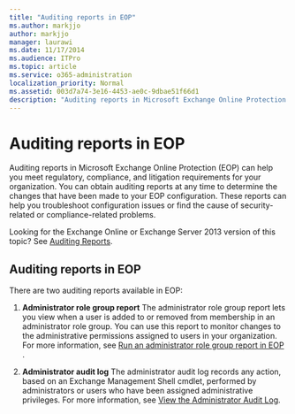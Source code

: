 ```yaml
---
title: "Auditing reports in EOP"
ms.author: markjjo
author: markjjo
manager: laurawi
ms.date: 11/17/2014
ms.audience: ITPro
ms.topic: article
ms.service: o365-administration
localization_priority: Normal
ms.assetid: 003d7a74-3e16-4453-ae0c-9dbae51f66d1
description: "Auditing reports in Microsoft Exchange Online Protection (EOP) can help you meet regulatory, compliance, and litigation requirements for your organization. You can obtain auditing reports at any time to determine the changes that have been made to your EOP configuration. These reports can help you troubleshoot configuration issues or find the cause of security-related or compliance-related problems."
---
```


# Auditing reports in EOP

Auditing reports in Microsoft Exchange Online Protection (EOP) can help you meet regulatory, compliance, and litigation requirements for your organization. You can obtain auditing reports at any time to determine the changes that have been made to your EOP configuration. These reports can help you troubleshoot configuration issues or find the cause of security-related or compliance-related problems.
  
Looking for the Exchange Online or Exchange Server 2013 version of this topic? See [Auditing Reports](http://technet.microsoft.com/library/2b3e1529-1677-4564-be0b-ce22757ddc0d.aspx).
  
## Auditing reports in EOP

There are two auditing reports available in EOP:
  
1. **Administrator role group report** The administrator role group report lets you view when a user is added to or removed from membership in an administrator role group. You can use this report to monitor changes to the administrative permissions assigned to users in your organization. For more information, see [Run an administrator role group report in EOP ](run-an-administrator-role-group-report-in-eop-eop.md).
    
2. **Administrator audit log** The administrator audit log records any action, based on an Exchange Management Shell cmdlet, performed by administrators or users who have been assigned administrative privileges. For more information, see [View the Administrator Audit Log](http://technet.microsoft.com/library/5c62072a-556d-4fea-9973-d668c6b9fd57.aspx).
    


